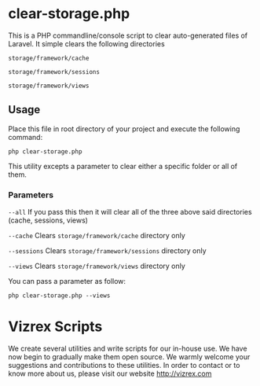 # clear-storage.php
This is a PHP commandline/console script to clear auto-generated files of Laravel. It simple clears the following directories

`storage/framework/cache`

`storage/framework/sessions`

`storage/framework/views`

## Usage
Place this file in root directory of your project and execute the following command:

`php clear-storage.php`

This utility excepts a parameter to clear either a specific folder or all of them.

### Parameters

`--all` If you pass this then it will clear all of the three above said directories (cache, sessions, views)

`--cache` Clears `storage/framework/cache` directory only

`--sessions`  Clears `storage/framework/sessions` directory only

`--views` Clears `storage/framework/views` directory only

You can pass a parameter as follow:

`php clear-storage.php --views`

# Vizrex Scripts

We create several utilities and write scripts for our in-house use. We have now begin to gradually make them open source. We warmly welcome your suggestions and contributions to these utilities. 
In order to contact or to know more about us, please visit our website http://vizrex.com

